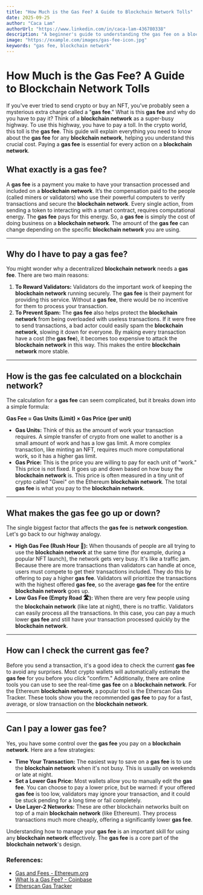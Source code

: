 ```yaml
---
title: "How Much is the Gas Fee? A Guide to Blockchain Network Tolls"
date: 2025-09-25
author: "Caca Lam"
authorUrl: "https://www.linkedin.com/in/caca-lam-436780338"
description: "A beginner's guide to understanding the gas fee on a blockchain network. Learn what a gas fee is, how it's calculated, and why you need to pay it to use a blockchain network."
image: "https://example.com/images/gas-fee-icon.jpg"
keywords: "gas fee, blockchain network"
---
```


# How Much is the Gas Fee? A Guide to Blockchain Network Tolls

If you've ever tried to send crypto or buy an NFT, you've probably seen a mysterious extra charge called a "**gas fee**." What is this **gas fee** and why do you have to pay it? Think of a **blockchain network** as a super-busy highway. To use this highway, you have to pay a toll. In the crypto world, this toll is the **gas fee**. This guide will explain everything you need to know about the **gas fee** for any **blockchain network**, helping you understand this crucial cost. Paying a **gas fee** is essential for every action on a **blockchain network**.


## What exactly is a gas fee?

A **gas fee** is a payment you make to have your transaction processed and included on a **blockchain network**. It’s the compensation paid to the people (called miners or validators) who use their powerful computers to verify transactions and secure the **blockchain network**. Every single action, from sending a token to interacting with a smart contract, requires computational energy. The **gas fee** pays for this energy. So, a **gas fee** is simply the cost of doing business on a **blockchain network**. The amount of the **gas fee** can change depending on the specific **blockchain network** you are using.

---

## Why do I have to pay a gas fee?

You might wonder why a decentralized **blockchain network** needs a **gas fee**. There are two main reasons:

1.  **To Reward Validators:** Validators do the important work of keeping the **blockchain network** running securely. The **gas fee** is their payment for providing this service. Without a **gas fee**, there would be no incentive for them to process your transaction.
2.  **To Prevent Spam:** The **gas fee** also helps protect the **blockchain network** from being overloaded with useless transactions. If it were free to send transactions, a bad actor could easily spam the **blockchain network**, slowing it down for everyone. By making every transaction have a cost (the **gas fee**), it becomes too expensive to attack the **blockchain network** in this way. This makes the entire **blockchain network** more stable.

---

## How is the gas fee calculated on a blockchain network?

The calculation for a **gas fee** can seem complicated, but it breaks down into a simple formula:

**Gas Fee = Gas Units (Limit) × Gas Price (per unit)**

* **Gas Units:** Think of this as the amount of work your transaction requires. A simple transfer of crypto from one wallet to another is a small amount of work and has a low gas limit. A more complex transaction, like minting an NFT, requires much more computational work, so it has a higher gas limit.
* **Gas Price:** This is the price you are willing to pay for each unit of "work." This price is not fixed. It goes up and down based on how busy the **blockchain network** is. This price is often measured in a tiny unit of crypto called "Gwei" on the Ethereum **blockchain network**. The total **gas fee** is what you pay to the **blockchain network**.

---

## What makes the gas fee go up or down?

The single biggest factor that affects the **gas fee** is **network congestion**. Let's go back to our highway analogy.

* **High Gas Fee (Rush Hour 🚗):** When thousands of people are all trying to use the **blockchain network** at the same time (for example, during a popular NFT launch), the network gets very busy. It's like a traffic jam. Because there are more transactions than validators can handle at once, users must compete to get their transactions included. They do this by offering to pay a higher **gas fee**. Validators will prioritize the transactions with the highest offered **gas fee**, so the average **gas fee** for the entire **blockchain network** goes up.
* **Low Gas Fee (Empty Road 🛣️):** When there are very few people using the **blockchain network** (like late at night), there is no traffic. Validators can easily process all the transactions. In this case, you can pay a much lower **gas fee** and still have your transaction processed quickly by the **blockchain network**.

---

## How can I check the current gas fee?

Before you send a transaction, it's a good idea to check the current **gas fee** to avoid any surprises. Most crypto wallets will automatically estimate the **gas fee** for you before you click "confirm." Additionally, there are online tools you can use to see the real-time **gas fee** on a **blockchain network**. For the Ethereum **blockchain network**, a popular tool is the Etherscan Gas Tracker. These tools show you the recommended **gas fee** to pay for a fast, average, or slow transaction on the **blockchain network**.

---

## Can I pay a lower gas fee?

Yes, you have some control over the **gas fee** you pay on a **blockchain network**. Here are a few strategies:

* **Time Your Transaction:** The easiest way to save on a **gas fee** is to use the **blockchain network** when it's not busy. This is usually on weekends or late at night.
* **Set a Lower Gas Price:** Most wallets allow you to manually edit the **gas fee**. You can choose to pay a lower price, but be warned: if your offered **gas fee** is too low, validators may ignore your transaction, and it could be stuck pending for a long time or fail completely.
* **Use Layer-2 Networks:** These are other blockchain networks built on top of a main **blockchain network** (like Ethereum). They process transactions much more cheaply, offering a significantly lower **gas fee**.

Understanding how to manage your **gas fee** is an important skill for using any **blockchain network** effectively. The **gas fee** is a core part of the **blockchain network**'s design.

### References:
* [Gas and Fees - Ethereum.org](https://ethereum.org/en/developers/docs/gas/)
* [What Is a Gas Fee? - Coinbase](https://www.coinbase.com/learn/crypto-basics/what-is-a-gas-fee)
* [Etherscan Gas Tracker](https://etherscan.io/gastracker)
